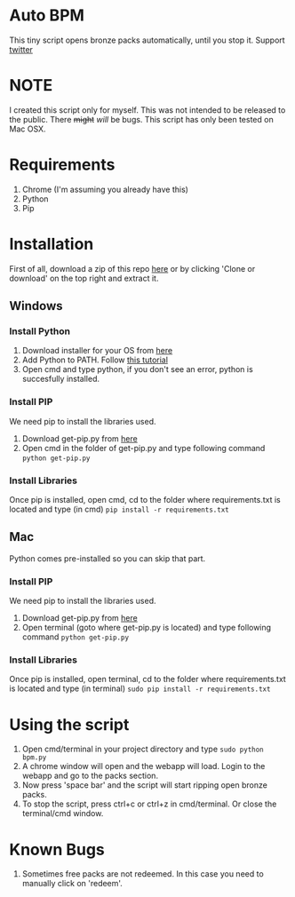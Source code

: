 # Auto BPM
This tiny script opens bronze packs automatically, until you stop it. Support [twitter](https://twitter.com/shikhargupta10)

# NOTE
I created this script only for myself. This was not intended to be released to the public. There ~~might~~ *will* be bugs. This script has only been tested on Mac OSX.

# Requirements
1. Chrome (I'm assuming you already have this)
2. Python
3. Pip

# Installation

First of all, download a zip of this repo [here](https://github.com/shikharg3/BPM/archive/master.zip) or by clicking 'Clone or download' on the top right and extract it.

## Windows
### Install Python
1. Download installer for your OS from [here](https://www.python.org/downloads/release/python-2716/)
2. Add Python to PATH. Follow [this tutorial](https://datatofish.com/add-python-to-windows-path/)
3. Open cmd and type python, if you don't see an error, python is succesfully installed.

### Install PIP
We need pip to install the libraries used.
1. Download get-pip.py from [here](https://bootstrap.pypa.io/get-pip.py)
2. Open cmd in the folder of get-pip.py and type following command ```python get-pip.py```

### Install Libraries
Once pip is installed, open cmd, cd to the folder where requirements.txt is located and type (in cmd) ```pip install -r requirements.txt```

## Mac
Python comes pre-installed so you can skip that part.

### Install PIP
We need pip to install the libraries used.
1. Download get-pip.py from [here](https://bootstrap.pypa.io/get-pip.py)
2. Open terminal (goto where get-pip.py is located) and type following command ```python get-pip.py```

### Install Libraries
Once pip is installed, open terminal, cd to the folder where requirements.txt is located and type (in terminal) ```sudo pip install -r requirements.txt```

# Using the script
1. Open cmd/terminal in your project directory and type ```sudo python bpm.py```
2. A chrome window will open and the webapp will load. Login to the webapp and go to the packs section.
3. Now press 'space bar' and the script will start ripping open bronze packs.
4. To stop the script, press ctrl+c or ctrl+z in cmd/terminal. Or close the terminal/cmd window.

# Known Bugs
1. Sometimes free packs are not redeemed. In this case you need to manually click on 'redeem'.

